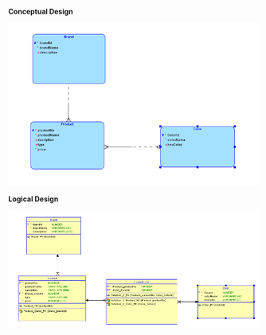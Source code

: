 **Conceptual Design**

![ConceptualDesign](https://github.com/INT221-014-027-118/database/blob/master/ConceptualDesign.png?raw=true)


**Logical Design**

![LogicalDesign](https://github.com/INT221-014-027-118/database/blob/master/LogicalDesign.png?raw=true)
